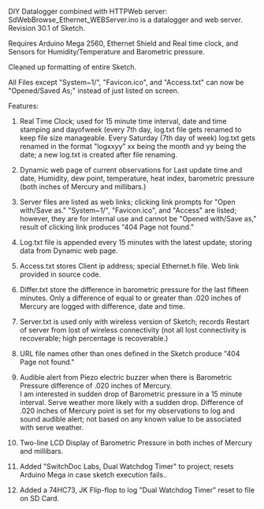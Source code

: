 DIY Datalogger combined with HTTPWeb server:  SdWebBrowse_Ethernet_WEBServer.ino is a datalogger and web server. 
Revision 30.1 of Sketch.

Requires Arduino Mega 2560, Ethernet Shield and Real time clock, and Sensors for Humidity/Temperature and Barometric pressure.

Cleaned up formatting of entire Sketch.

All Files except "System~1/", "Favicon.ico", and "Access.txt" can now be "Opened/Saved As;" instead of just listed on screen.


Features:

1. Real Time Clock; used for 15 minute time interval, date and time stamping and dayofweek (every 7th day, log.txt file gets renamed to keep file size manageable. Every Saturday (7th day of week) log.txt gets renamed in the format "logxxyy” xx being the month and yy being the date; a new log.txt is created after file renaming.

2. Dynamic web page of current observations for Last update time and date, Humidity, dew point, temperature, heat index, barometric pressure (both inches of Mercury and millibars.)

3. Server files are listed as web links; clicking link prompts for "Open with/Save as." "System~1/", "Favicon.ico", and "Access" are listed; however, they are for internal use and cannot be "Opened with/Save as," result of clicking link produces "404 Page not found."

4. Log.txt file is appended every 15 minutes with the latest update; storing data from Dynamic web page.

5. Access.txt stores Client ip address; special Ethernet.h file. Web link provided in source code.

6. Differ.txt store the difference in barometric pressure for the last fifteen minutes. Only a difference of equal to or greater than .020 inches of Mercury are logged with difference, date and time.

7. Server.txt is used only with wireless version of Sketch; records Restart of server from lost of wireless connectivity (not all lost connectivity is recoverable; high percentage is recoverable.)

8. URL file names other than ones defined in the Sketch produce "404 Page not found."

9. Audible alert from Piezo electric buzzer when there is Barometric Pressure difference of .020 inches of Mercury.  
I am interested in sudden drop of Barometric pressure in a 15 minute interval. Serve weather more likely with a sudden 
drop.  Difference of .020 inches of Mercury point is set for my observations to log and sound audible alert; not based 
on any known value to be associated with serve weather.

10. Two-line LCD Display of Barometric Pressure in both inches of Mercury and millibars.
   
11. Added "SwitchDoc Labs, Dual Watchdog Timer" to project; resets Arduino Mega in case sketch execution fails..

12. Added a 74HC73, JK Flip-flop to log "Dual Watchdog Timer" reset to file on SD Card.
